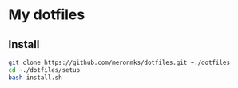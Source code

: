 # My dotfiles

## Install
```bash
git clone https://github.com/meronmks/dotfiles.git ~./dotfiles
cd ~./dotfiles/setup
bash install.sh
```
